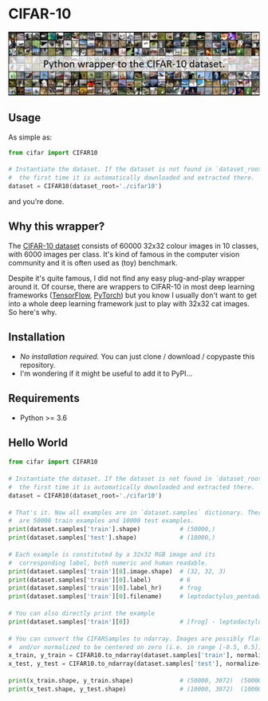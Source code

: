 # CIFAR-10

<p align="center"><img src="docs/cifar_banner.png" width="900"></p>

## Usage
As simple as:
```python
from cifar import CIFAR10

# Instantiate the dataset. If the dataset is not found in `dataset_root`,
#  the first time it is automatically downloaded and extracted there.
dataset = CIFAR10(dataset_root='./cifar10')
```
and you're done.

## Why this wrapper?

The [CIFAR-10 dataset](https://www.cs.toronto.edu/~kriz/cifar.html) consists of 60000 32x32 colour images in 10 classes, with 6000 images per class. It's kind of famous in the computer vision community and it is often used as (toy) benchmark.

Despite it's quite famous, I did not find any easy plug-and-play wrapper around it. Of course, there are wrappers to CIFAR-10 in most deep learning frameworks ([TensorFlow](https://github.com/tensorflow/models/tree/master/tutorials/image/cifar10), [PyTorch](https://pytorch.org/docs/stable/torchvision/datasets.html)) but you know I usually don't want to get into a whole deep learning framework just to play with 32x32 cat images. So here's why.

## Installation

* *No installation required.* You can just clone / download / copypaste this repository.
* I'm wondering if it might be useful to add it to PyPI...

## Requirements
* Python >= 3.6

## Hello World
```python
from cifar import CIFAR10

# Instantiate the dataset. If the dataset is not found in `dataset_root`,
#  the first time it is automatically downloaded and extracted there.
dataset = CIFAR10(dataset_root='./cifar10')

# That's it. Now all examples are in `dataset.samples` dictionary. There
#  are 50000 train examples and 10000 test examples.
print(dataset.samples['train'].shape)           # (50000,)
print(dataset.samples['test'].shape)            # (10000,)

# Each example is constituted by a 32x32 RGB image and its
#  corresponding label, both numeric and human readable.
print(dataset.samples['train'][0].image.shape)  # (32, 32, 3)
print(dataset.samples['train'][0].label)        # 6
print(dataset.samples['train'][0].label_hr)     # frog
print(dataset.samples['train'][0].filename)     # leptodactylus_pentadactylus_s_000004.png

# You can also directly print the example
print(dataset.samples['train'][0])              # [frog] - leptodactylus_pentadactylus_s_000004.png

# You can convert the CIFARSamples to ndarray. Images are possibly flattened
#  and/or normalized to be centered on zero (i.e. in range [-0.5, 0.5])
x_train, y_train = CIFAR10.to_ndarray(dataset.samples['train'], normalize=True, flatten=True)
x_test, y_test = CIFAR10.to_ndarray(dataset.samples['test'], normalize=True, flatten=True)

print(x_train.shape, y_train.shape)             # (50000, 3072)  (50000,)
print(x_test.shape, y_test.shape)               # (10000, 3072)  (10000,)
```


